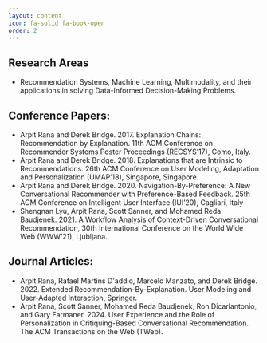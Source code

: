 ```yaml
---
layout: content
icon: fa-solid fa-book-open
order: 2
---
```

## Research Areas
- Recommendation Systems, Machine Learning, Multimodality, and their applications in solving Data-Informed Decision-Making Problems.

## Conference Papers:
- Arpit Rana and Derek Bridge. 2017. Explanation Chains: Recommendation by Explanation. 11th ACM Conference on Recommender Systems Poster Proceedings (RECSYS’17), Como, Italy.
- Arpit Rana and Derek Bridge. 2018. Explanations that are Intrinsic to Recommendations. 26th ACM Conference on User Modeling, Adaptation and Personalization (UMAP’18), Singapore, Singapore.
- Arpit Rana and Derek Bridge. 2020. Navigation-By-Preference: A New Conversational Recommender with Preference-Based Feedback. 25th ACM Conference on Intelligent User Interface (IUI’20), Cagliari, Italy
- Shengnan Lyu, Arpit Rana, Scott Sanner, and Mohamed Reda Baudjenek. 2021. A Workflow Analysis of Context-Driven Conversational Recommendation, 30th International Conference on the World Wide Web (WWW’21), Ljubljana.

## Journal Articles:
- Arpit Rana, Rafael Martins D'addio, Marcelo Manzato, and Derek Bridge. 2022. Extended Recommendation-By-Explanation. User Modeling and User-Adapted Interaction, Springer.
- Arpit Rana, Scott Sanner, Mohamed Reda Baudjenek, Ron Dicarlantonio, and Gary Farmaner. 2024. User Experience and the Role of Personalization in Critiquing-Based Conversational Recommendation. The ACM Transactions on the Web (TWeb).
